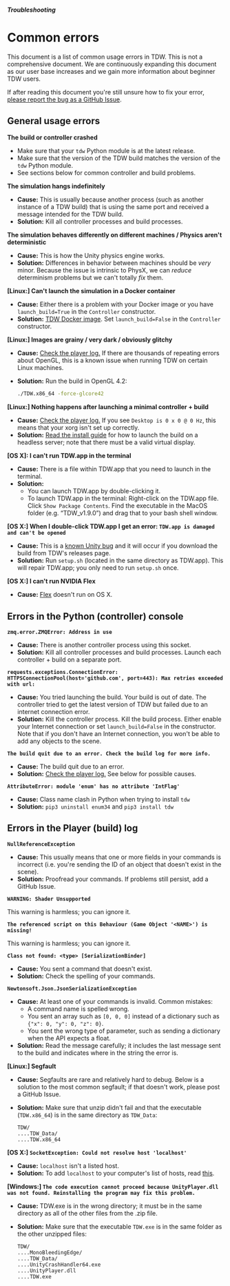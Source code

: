 ##### Troubleshooting

# Common errors

This document is a list of common usage errors in TDW. This is not a comprehensive document. We are continuously expanding this document as our user base increases and we gain more information about beginner TDW users.

If after reading this document you're still unsure how to fix your error, [please report the bug as a GitHub Issue](issues.md).

## General usage errors

**The build or controller crashed**

- Make sure that your `tdw` Python module is at the latest release.
- Make sure that the version of the TDW build matches the version of the `tdw` Python module.
- See sections below for common controller and build problems.

**The simulation hangs indefinitely**

- **Cause:** This is usually because another process (such as another instance of a  TDW build) that is using the same port and received a message intended  for the TDW build.
- **Solution:** Kill all controller processes and build processes.

**The simulation behaves differently on different machines / Physics aren't deterministic**

- **Cause:** This is how the Unity physics engine works.
- **Solution:** Differences in behavior between machines should be *very* minor. Because the issue is intrinsic to PhysX, we can *reduce* determinism problems but we can't totally *fix* them.

**[Linux:] Can't launch the simulation in a Docker container**

- **Cause:** Either there is a problem with your Docker image or you have `launch_build=True` in the `Controller` constructor.
- **Solution:** [TDW Docker image](../setup/install.md). Set `launch_build=False` in the `Controller` constructor.

**[Linux:] Images are grainy / very dark / obviously glitchy**

- **Cause:** [Check the player log.](https://docs.unity3d.com/Manual/LogFiles.html) If there are thousands of repeating errors about OpenGL, this is a known issue when running TDW on certain Linux machines.

- **Solution:** Run the build in OpenGL 4.2:

  ```bash
  ./TDW.x86_64 -force-glcore42
  ```
  

**[Linux:] Nothing happens after launching a minimal controller + build**

- **Cause:** [Check the player log.](https://docs.unity3d.com/Manual/LogFiles.html) If you see `Desktop is 0 x 0 @ 0 Hz`, this means that your xorg isn't set up correctly.
- **Solution:**  [Read the install guide](../setup/install.md) for how to launch the build on a headless server; note that there must be a valid virtual display.

**[OS X]: I can't run TDW.app in the terminal**

- **Cause:** There is a file within TDW.app that you need to launch in the terminal. 
- **Solution:**
  - You can launch TDW.app by double-clicking it.
  - To launch TDW.app in the terminal: Right-click on the TDW.app file. Click `Show Package Contents`. Find the executable in the MacOS folder (e.g.  “TDW_v1.9.0”) and drag that to your bash shell window.

**[OS X:] When I double-click TDW.app I get an error: `TDW.app is damaged and can't be opened`**

- **Cause:** This is a [known Unity bug](https://issuetracker.unity3d.com/issues/macos-builds-now-contain-a-quarantine-attribute) and it will occur if you download the build from TDW's releases page. 
- **Solution:** Run `setup.sh` (located in the same directory as TDW.app). This will repair TDW.app; you only need to run `setup.sh` once.

**[OS X:] I can't run NVIDIA Flex**

- **Cause:** [Flex](../flex/flex.md) doesn't run on OS X.


## Errors in the Python (controller) console

**`zmq.error.ZMQError: Address in use`**

- **Cause:** There is another controller process using this socket.
- **Solution:** Kill all controller processes and build processes. Launch each controller + build on a separate port.

**`requests.exceptions.ConnectionError: HTTPSConnectionPool(host='github.com', port=443): Max retries exceeded with url:`**

- **Cause:** You tried launching the build. Your build is out of date. The controller tried to get the latest version of TDW but failed due to an internet connection error.
- **Solution:** Kill the controller process. Kill the build process. Either enable your Internet connection or set `launch_build=False` in the constructor. Note that if you don't have an Internet connection, you won't be able to add any objects to the scene.

**`The build quit due to an error. Check the build log for more info.`**

- **Cause:** The build quit due to an error.
- **Solution:** [Check the player log.](https://docs.unity3d.com/Manual/LogFiles.html) See below for possible causes.

**`AttributeError: module 'enum' has no attribute 'IntFlag'`**

- **Cause:** Class name clash in Python when trying to install `tdw`
- **Solution:** `pip3 uninstall enum34` and `pip3 install tdw`

## Errors in the Player (build) log

**`NullReferenceException`**

- **Cause:** This usually means that one or more fields in your commands is  incorrect (i.e. you're sending the ID of an object that doesn't exist in the scene).
- **Solution:** Proofread your commands. If problems still persist, add a GitHub Issue.

**`WARNING: Shader Unsupported`**

This warning is harmless; you can ignore it.

**`The referenced script on this Behaviour (Game Object '<NAME>') is missing!`**

This warning is harmless; you can ignore it.

**`Class not found: <type> [SerializationBinder]`**

- **Cause:** You sent a command that doesn't exist.
- **Solution:** Check the spelling of your commands.

**`Newtonsoft.Json.JsonSerializationException`**

- **Cause:** At least one of your commands is invalid. Common mistakes:
  - A command name is spelled wrong.
  - You sent an array such as `[0, 0, 0]` instead of a dictionary such as `{"x": 0, "y": 0, "z": 0}`.
  - You sent the wrong type of parameter, such as sending a dictionary when the API expects a float.
- **Solution:** Read the message carefully; it includes the last message sent to the build and indicates where in the string the error is.

**[Linux:] Segfault**

- **Cause:** Segfaults are rare and relatively hard to debug. Below is a solution to the most common segfault; if that doesn't work, please post a GitHub Issue.

- **Solution:** Make sure that unzip didn't fail and that the executable (`TDW.x86_64`) is in the same directory as `TDW_Data`:

  ```
  TDW/
  ....TDW_Data/
  ....TDW.x86_64
  ```

**[OS X:] `SocketException: Could not resolve host 'localhost'`**

- **Cause:** `localhost` isn't a listed host.
- **Solution:** To add `localhost` to your computer's list of hosts, read [this](https://apple.stackexchange.com/a/307029).

**[Windows:] `The code execution cannot proceed because UnityPlayer.dll was not found. Reinstalling the program may fix this problem.`**

- **Cause:**  TDW.exe is in the wrong directory; it must be in the same directory as all of the other files from the .zip file.

- **Solution:** Make sure that the executable `TDW.exe` is in the same folder as the other unzipped files:

  ```
  TDW/
  ....MonoBleedingEdge/
  ....TDW_Data/
  ....UnityCrashHandler64.exe
  ....UnityPlayer.dll
  ....TDW.exe
  ```